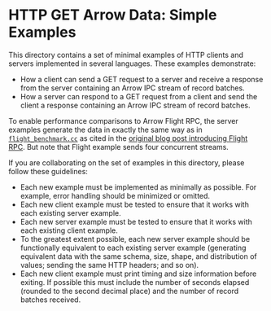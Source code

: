 <!---
  Licensed to the Apache Software Foundation (ASF) under one
  or more contributor license agreements.  See the NOTICE file
  distributed with this work for additional information
  regarding copyright ownership.  The ASF licenses this file
  to you under the Apache License, Version 2.0 (the
  "License"); you may not use this file except in compliance
  with the License.  You may obtain a copy of the License at

    http://www.apache.org/licenses/LICENSE-2.0

  Unless required by applicable law or agreed to in writing,
  software distributed under the License is distributed on an
  "AS IS" BASIS, WITHOUT WARRANTIES OR CONDITIONS OF ANY
  KIND, either express or implied.  See the License for the
  specific language governing permissions and limitations
  under the License.
-->

# HTTP GET Arrow Data: Simple Examples

This directory contains a set of minimal examples of HTTP clients and servers implemented in several languages. These examples demonstrate:
- How a client can send a GET request to a server and receive a response from the server containing an Arrow IPC stream of record batches.
- How a server can respond to a GET request from a client and send the client a response containing an Arrow IPC stream of record batches.

To enable performance comparisons to Arrow Flight RPC, the server examples generate the data in exactly the same way as in [`flight_benchmark.cc`](https://github.com/apache/arrow/blob/7346bdffbdca36492089f6160534bfa2b81bad90/cpp/src/arrow/flight/flight_benchmark.cc#L194-L245) as cited in the [original blog post introducing Flight RPC](https://arrow.apache.org/blog/2019/10/13/introducing-arrow-flight/). But note that Flight example sends four concurrent streams.

If you are collaborating on the set of examples in this directory, please follow these guidelines:
- Each new example must be implemented as minimally as possible. For example, error handling should be minimized or omitted.
- Each new client example must be tested to ensure that it works with each existing server example.
- Each new server example must be tested to ensure that it works with each existing client example.
- To the greatest extent possible, each new server example should be functionally equivalent to each existing server example (generating equivalent data with the same schema, size, shape, and distribution of values; sending the same HTTP headers; and so on).
- Each new client example must print timing and size information before exiting. If possible this must include the number of seconds elapsed (rounded to the second decimal place) and the number of record batches received.
